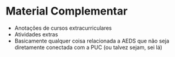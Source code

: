 # Material Complementar
* Anotações de cursos extracurriculares
* Atividades extras
* Basicamente qualquer coisa relacionada a AEDS que não seja diretamente conectada com a PUC (ou talvez sejam, sei lá)